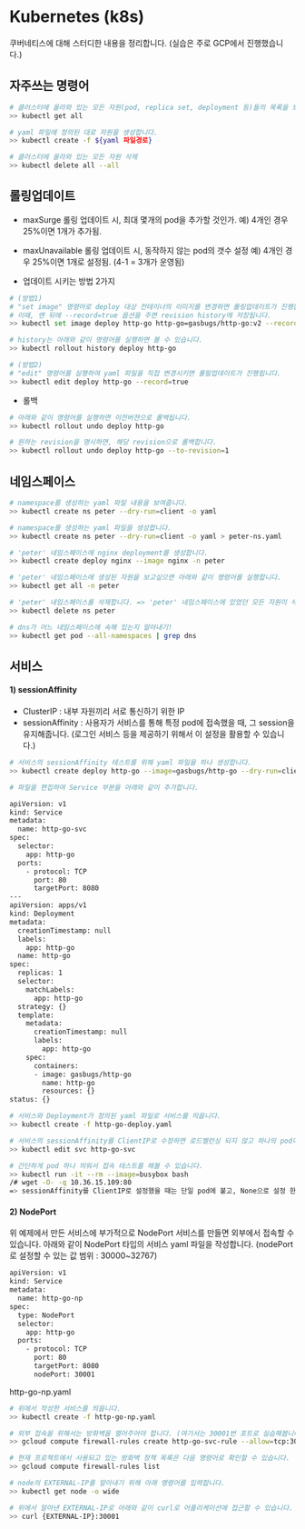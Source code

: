 # Kubernetes (k8s)

쿠버네티스에 대해 스터디한 내용을 정리합니다.
(실습은 주로 GCP에서 진행했습니다.)

## 자주쓰는 명령어

```bash
# 클러스터에 올라와 있는 모든 자원(pod, replica set, deployment 등)들의 목록을 보여줍니다.
>> kubectl get all
```

```bash
# yaml 파일에 정의된 대로 자원을 생성합니다.
>> kubectl create -f ${yaml 파일경로}
```

```bash
# 클러스터에 올라와 있는 모든 자원 삭제
>> kubectl delete all --all
```


## 롤링업데이트

* maxSurge
롤링 업데이트 시, 최대 몇개의 pod을 추가할 것인가.
예) 4개인 경우 25%이면 1개가 추가됨.

* maxUnavailable
롤링 업데이트 시, 동작하지 않는 pod의 갯수 설정
예) 4개인 경우 25%이면 1개로 설정됨. (4-1 = 3개가 운영됨)

* 업데이트 시키는 방법 2가지

```bash
# (방법1)
# "set image" 명령어로 deploy 대상 컨테이너의 이미지를 변경하면 롤링업데이트가 진행됩니다.
# 이때, 맨 뒤에 --record=true 옵션을 주면 revision history에 저장됩니다.
>> kubectl set image deploy http-go http-go=gasbugs/http-go:v2 --record=true

# history는 아래와 같이 명령어를 실행하면 볼 수 있습니다.
>> kubectl rollout history deploy http-go
```

```bash
# (방법2)
# "edit" 명령어를 실행하여 yaml 파일을 직접 변경시키면 롤릴업데이트가 진행욉니다.
>> kubectl edit deploy http-go --record=true
```

* 롤백
```bash
# 아래와 같이 명령어를 실행하면 이전버젼으로 롤백됩니다.
>> kubectl rollout undo deploy http-go

# 원하는 revision을 명시하면, 해당 revision으로 롤백합니다.
>> kubectl rollout undo deploy http-go --to-revision=1
```

## 네임스페이스

```bash
# namespace를 생성하는 yaml 파일 내용을 보여줍니다.
>> kubectl create ns peter --dry-run=client -o yaml

# namespace를 생성하는 yaml 파일을 생성합니다.
>> kubectl create ns peter --dry-run=client -o yaml > peter-ns.yaml

# 'peter' 네임스페이스에 nginx deployment를 생성합니다.
>> kubectl create deploy nginx --image nginx -n peter

# 'peter' 네임스페이스에 생성된 자원을 보고싶으면 아래와 같이 명령어를 실행합니다.
>> kubectl get all -n peter

# 'peter' 네임스페이스를 삭제합니다. => 'peter' 네임스페이스에 있었던 모든 자원이 삭제됩니다.
>> kubectl delete ns peter

# dns가 어느 네임스페이스에 속해 있는지 알아내기!
>> kubectl get pod --all-namespaces | grep dns
```

## 서비스

#### 1) sessionAffinity
* ClusterIP : 내부 자원끼리 서로 통신하기 위한 IP
* sessionAffinity : 사용자가 서비스를 통해 특정 pod에 접속했을 때, 그 session을 유지해줍니다. (로그인 서비스 등을 제공하기 위해서 이 설정을 활용할 수 있습니다.)
```bash
# 서비스의 sessionAffinity 테스트를 위해 yaml 파일을 하나 생성합니다.
>> kubectl create deploy http-go --image=gasbugs/http-go --dry-run=client -o yaml > http-go-deploy.yaml
```

```bash
# 파일을 편집하여 Service 부분을 아래와 같이 추가합니다.

apiVersion: v1
kind: Service
metadata:
  name: http-go-svc
spec:
  selector:
    app: http-go
  ports:
    - protocol: TCP
      port: 80
      targetPort: 8080
---
apiVersion: apps/v1
kind: Deployment
metadata:
  creationTimestamp: null
  labels:
    app: http-go
  name: http-go
spec:
  replicas: 1
  selector:
    matchLabels:
      app: http-go
  strategy: {}
  template:
    metadata:
      creationTimestamp: null
      labels:
        app: http-go
    spec:
      containers:
      - image: gasbugs/http-go
        name: http-go
        resources: {}
status: {}
```

```bash
# 서비스와 Deployment가 정의된 yaml 파일로 서비스를 띄웁니다.
>> kubectl create -f http-go-deploy.yaml

# 서비스의 sessionAffinity를 ClientIP로 수정하면 로드벨런싱 되지 않고 하나의 pod에 계속 접속됩니다.
>> kubectl edit svc http-go-svc

# 간단하게 pod 하나 띄워서 접속 테스트를 해볼 수 있습니다.
>> kubectl run -it --rm --image=busybox bash
/# wget -O- -q 10.36.15.109:80
=> sessionAffinity를 ClientIP로 설정했을 때는 단일 pod에 붙고, None으로 설정 한 경우에는 여러 pod으로 로드벨런싱 됨을 확인할 수 있습니다.
```

#### 2) NodePort

위 예제에서 만든 서비스에 부가적으로 NodePort 서비스를 만들면 외부에서 접속할 수 있습니다.
아래와 같이 NodePort 타입의 서비스 yaml 파일을 작성합니다. (nodePort로 설정할 수 있는 값 범위 : 30000~32767)

```bash
apiVersion: v1
kind: Service
metadata:
  name: http-go-np
spec:
  type: NodePort
  selector:
    app: http-go
  ports:
    - protocol: TCP
      port: 80
      targetPort: 8080
      nodePort: 30001
```
http-go-np.yaml

```bash
# 위에서 작성한 서비스를 띄웁니다.
>> kubectl create -f http-go-np.yaml

# 외부 접속을 위해서는 방화벽을 열어주어야 합니다. (여기서는 30001번 포트로 실습해봅니다.)
>> gcloud compute firewall-rules create http-go-svc-rule --allow=tcp:30001

# 현재 프로젝트에서 사용되고 있는 방화벽 정책 목록은 다음 명령어로 확인할 수 있습니다.
>> gcloud compute firewall-rules list

# node의 EXTERNAL-IP를 알아내기 위해 아래 명령어를 입력합니다.
>> kubectl get node -o wide

# 위에서 알아낸 EXTERNAL-IP로 아래와 같이 curl로 어플리케이션에 접근할 수 있습니다.
>> curl {EXTERNAL-IP}:30001
```
